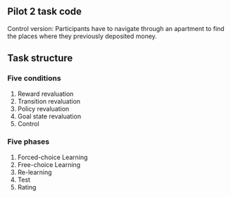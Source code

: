## Pilot 2 task code

Control version: Participants have to navigate through an apartment to find the places where they previously deposited money. 

## Task structure

### Five conditions
1) Reward revaluation
2) Transition revaluation
3) Policy revaluation
4) Goal state revaluation
5) Control

### Five phases
1) Forced-choice Learning
2) Free-choice Learning
3) Re-learning
4) Test
5) Rating
